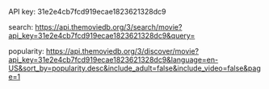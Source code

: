 API key: 31e2e4cb7fcd919ecae1823621328dc9

search: https://api.themoviedb.org/3/search/movie?api_key=31e2e4cb7fcd919ecae1823621328dc9&query=

popularity: https://api.themoviedb.org/3/discover/movie?api_key=31e2e4cb7fcd919ecae1823621328dc9&language=en-US&sort_by=popularity.desc&include_adult=false&include_video=false&page=1
